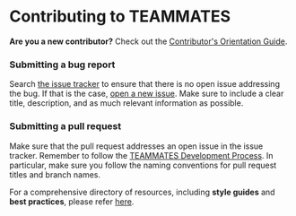 # Contributing to TEAMMATES
**Are you a new contributor?** Check out the [Contributor's Orientation Guide][COG].

[COG]: ../docs/orientation-guide.md

### Submitting a bug report
Search [the issue tracker][issue tracker] to ensure that there is no open issue addressing the bug.
If that is the case, [open a new issue][new issue]. Make sure to include a clear title, description, and as much relevant information as possible.

[issue tracker]: https://github.com/TEAMMATES/teammates/issues
[new issue]: https://github.com/TEAMMATES/teammates/issues/new

### Submitting a pull request
Make sure that the pull request addresses an open issue in the issue tracker.
Remember to follow the [TEAMMATES Development Process][dev]. In particular, make sure you follow the naming
conventions for pull request titles and branch names.

[dev]: ../docs/process.md

For a comprehensive directory of resources, including **style guides** and **best practices**, please refer [here][readme].

[readme]: ../docs/README.md

